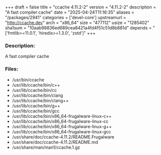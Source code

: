 +++
draft = false
title = "ccache 4.11.2-2"
version = "4.11.2-2"
description = "A fast compiler cache"
date = "2025-04-24T11:16:35"
aliases = "/packages/2941"
categories = ['devel-core']
upstreamurl = "http://ccache.dev"
arch = "x86_64"
size = "477112"
usize = "1285402"
sha1sum = "10aab98836ed689cea8421a4fd4f51c51d8b881d"
depends = "['fmtlib>=11.0.1', 'hiredis>=1.3.0', 'zstd']"
+++
### Description: 
A fast compiler cache

### Files: 
* /usr/bin/ccache
* /usr/lib/ccache/bin/c++
* /usr/lib/ccache/bin/cc
* /usr/lib/ccache/bin/clang
* /usr/lib/ccache/bin/clang++
* /usr/lib/ccache/bin/g++
* /usr/lib/ccache/bin/gcc
* /usr/lib/ccache/bin/x86_64-frugalware-linux-c++
* /usr/lib/ccache/bin/x86_64-frugalware-linux-cc
* /usr/lib/ccache/bin/x86_64-frugalware-linux-g++
* /usr/lib/ccache/bin/x86_64-frugalware-linux-gcc
* /usr/share/doc/ccache-4.11.2/README.Frugalware
* /usr/share/doc/ccache-4.11.2/README.md
* /usr/share/man/man1/ccache.1.gz
